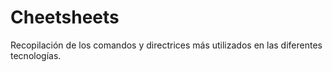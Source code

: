 # Cheetsheets
Recopilación de los comandos y directrices más utilizados en las diferentes tecnologías.
